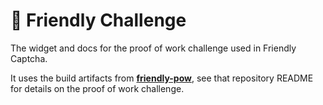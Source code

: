 # 🤖 Friendly Challenge

The widget and docs for the proof of work challenge used in Friendly Captcha.

It uses the build artifacts from [**friendly-pow**](https://github.com/gzuidhof/friendly-pow), see that repository README for details on the proof of work challenge.
